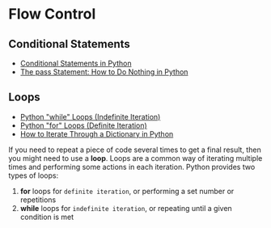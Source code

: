 # Flow Control

## Conditional Statements
- [Conditional Statements in Python](https://realpython.com/python-conditional-statements/)
- [The pass Statement: How to Do Nothing in Python](https://realpython.com/python-pass/)

## Loops
- [Python "while" Loops (Indefinite Iteration)](https://realpython.com/python-while-loop/)
- [Python "for" Loops (Definite Iteration)](https://realpython.com/python-for-loop/)
- [How to Iterate Through a Dictionary in Python](https://realpython.com/iterate-through-dictionary-python/)

If you need to repeat a piece of code several times to get a final result, then you might need to use a **loop**. Loops are a common way of iterating multiple times and performing some actions in each iteration. Python provides two types of loops:
1. **for** loops for `definite iteration`, or performing a set number or repetitions
2. **while** loops for `indefinite iteration`, or repeating until a given condition is met
